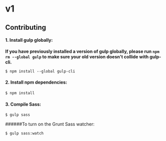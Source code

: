 # v1


## Contributing

#### 1. Install gulp globally:

__If you have previously installed a version of gulp globally, please run `npm rm --global gulp`
to make sure your old version doesn't collide with gulp-cli.__

```
$ npm install --global gulp-cli
```


#### 2. Install npm dependencies:

```
$ npm install
```

#### 3. Compile Sass:

```
$ gulp sass
```

######To turn on the Grunt Sass watcher:

```
$ gulp sass:watch
```